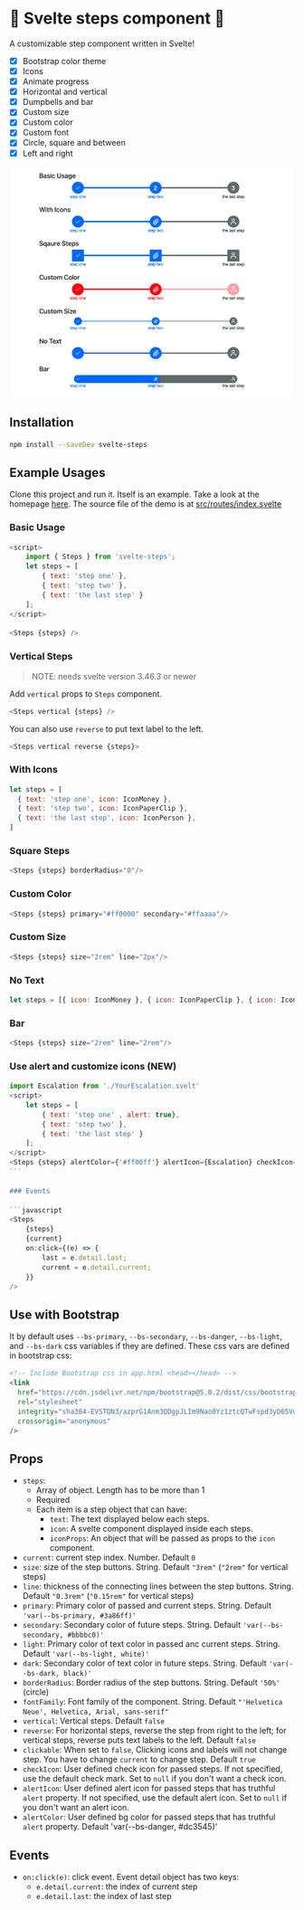 # 🐾 Svelte steps component 🐾

A customizable step component written in Svelte!

- [x] Bootstrap color theme
- [x] Icons
- [x] Animate progress
- [x] Horizontal and vertical
- [x] Dumpbells and bar
- [x] Custom size
- [x] Custom color
- [x] Custom font
- [x] Circle, square and between
- [x] Left and right

![demo](static/demo.png)

## Installation

```sh
npm install --saveDev svelte-steps
```

## Example Usages

Clone this project and run it. Itself is an example. Take a look at the homepage [here](https://svelte-steps.web.app).
The source file of the demo is at [src/routes/index.svelte](src/routes/index.svelte)

### Basic Usage

```javascript
<script>
    import { Steps } from 'svelte-steps';
    let steps = [
        { text: 'step one' },
        { text: 'step two' },
        { text: 'the last step' }
    ];
</script>

<Steps {steps} />
```

### Vertical Steps

> NOTE: needs svelte version 3.46.3 or newer

Add `vertical` props to `Steps` component.

```javascript
<Steps vertical {steps} />
```

You can also use `reverse` to put text label to the left.

```javascript
<Steps vertical reverse {steps}>
```

### With Icons

```javascript
let steps = [
  { text: 'step one', icon: IconMoney },
  { text: 'step two', icon: IconPaperClip },
  { text: 'the last step', icon: IconPerson },
]
```

### Square Steps

```javascript
<Steps {steps} borderRadius="0"/>
```

### Custom Color

```javascript
<Steps {steps} primary="#ff0000" secondary="#ffaaaa"/>
```

### Custom Size

```javascript
<Steps {steps} size="2rem" line="2px"/>
```

### No Text

```javascript
let steps = [{ icon: IconMoney }, { icon: IconPaperClip }, { icon: IconPerson }]
```

### Bar

```javascript
<Steps {steps} size="2rem" line="2rem"/>
```

### Use alert and customize icons (**NEW**)

````javascript
import Escalation from './YourEscalation.svelt'
<script>
    let steps = [
        { text: 'step one' , alert: true},
        { text: 'step two' },
        { text: 'the last step' }
    ];
</script>
<Steps {steps} alertColor={'#ff00ff'} alertIcon={Escalation} checkIcon={null}>
```

### Events

```javascript
<Steps
    {steps}
    {current}
    on:click={(e) => {
        last = e.detail.last;
        current = e.detail.current;
    }}
/>
````

## Use with Bootstrap

It by default uses `--bs-primary`, `--bs-secondary`, `--bs-danger`, `--bs-light`, and `--bs-dark` css variables if they are defined. These css vars are defined in bootstrap css:

```html
<!-- Include Bootstrap css in app.html <head></head> -->
<link
  href="https://cdn.jsdelivr.net/npm/bootstrap@5.0.2/dist/css/bootstrap.min.css"
  rel="stylesheet"
  integrity="sha384-EVSTQN3/azprG1Anm3QDgpJLIm9Nao0Yz1ztcQTwFspd3yD65VohhpuuCOmLASjC"
  crossorigin="anonymous"
/>
```

## Props

- `steps`:
  - Array of object. Length has to be more than 1
  - Required
  - Each item is a step object that can have:
    - `text`: The text displayed below each steps.
    - `icon`: A svelte component displayed inside each steps.
    - `iconProps`: An object that will be passed as props to the `icon` component.
- `current`: current step index. Number. Default `0`
- `size`: size of the step buttons. String. Default `"3rem"` (`"2rem"` for vertical steps)
- `line`: thickness of the connecting lines between the step buttons. String. Default `"0.3rem"` (`"0.15rem"` for vertical steps)
- `primary`: Primary color of passed and current steps. String. Default `'var(--bs-primary, #3a86ff)'`
- `secondary`: Secondary color of future steps. String. Default `'var(--bs-secondary, #bbbbc0)'`
- `light`: Primary color of text color in passed anc current steps. String. Default `'var(--bs-light, white)'`
- `dark`: Secondary color of text color in future steps. String. Default `'var(--bs-dark, black)'`
- `borderRadius`: Border radius of the step buttons. String. Default `'50%'` (circle)
- `fontFamily`: Font family of the component. String. Default `"'Helvetica Neue', Helvetica, Arial, sans-serif"`
- `vertical`: Vertical steps. Default `false`
- `reverse`: For horizontal steps, reverse the step from right to the left; for vertical steps, reverse puts text labels to the left. Default `false`
- `clickable`: When set to `false`, Clicking icons and labels will not change step. You have to change `current` to change step. Default `true`
- `checkIcon`: User defined check icon for passed steps. If not specified, use the default check mark. Set to `null` if you don't want a check icon.
- `alertIcon`: User defined alert icon for passed steps that has truthful `alert` property. If not specified, use the default alert icon. Set to `null` if you don't want an alert icon.
- `alertColor`: User defined bg color for passed steps that has truthful `alert` property. Default 'var(--bs-danger, #dc3545)'

## Events

- `on:click(e)`: click event. Event detail object has two keys:
  - `e.detail.current`: the index of current step
  - `e.detail.last`: the index of last step
